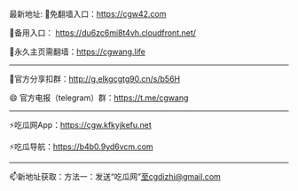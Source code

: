 最新地址:
👋免翻墙入口：https://cgw42.com

👀备用入口： https://du6zc6mi8t4vh.cloudfront.net/

🌱永久主页需翻墙：https://cgwang.life

-----
💞️官方分享扣群：http://g.elkgcgtg90.cn/s/b56H

😄 官方电报（telegram）群：https://t.me/cgwang

-----
⚡吃瓜网App：https://cgw.kfkyjkefu.net

⚡吃瓜导航：https://b4b0.9yd6vcm.com

-----
📫新地址获取：方法一：发送“吃瓜网”至cgdizhi@gmail.com

